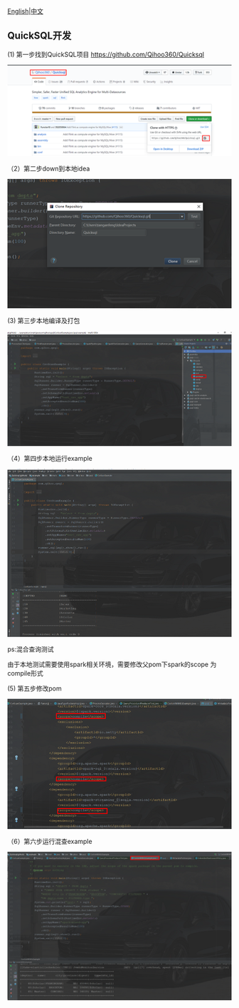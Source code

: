 [English](../../reference/develop.md)|[中文](./develop.md)
## QuickSQL开发

(1)  第一步找到QuickSQL项目 https://github.com/Qihoo360/Quicksql 

![image-20191230004559769](../../images/develop/image-20191230004559769.png)

（2）第二步down到本地idea

<img src="../../images/develop/image-20191230115105541.png" alt="image-20191230115105541" style="zoom:150%;" />

(3) 第三步本地编译及打包

![image-20191230091435673](../../images/develop/image-20191230091435673.png)

（4）第四步本地运行example

![image-20191230091732159](../../images/develop/image-20191230091732159.png)

ps:混合查询测试

由于本地测试需要使用spark相关环境，需要修改父pom下spark的scope 为compile形式

(5) 第五步修改pom

![image-20191231172639084](../../images/develop/image-20191231172639084.png)

（6）第六步运行混查example

![image-20191231172837518](../../images/develop/image-20191231172837518.png)

